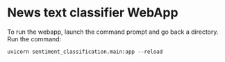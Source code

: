 # News text classifier WebApp


To run the webapp, launch the command prompt and go back a directory.
Run the command: 
```
uvicorn sentiment_classification.main:app --reload
```